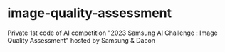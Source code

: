 # image-quality-assessment
Private 1st code of AI competition "2023 Samsung AI Challenge : Image Quality Assessment" hosted by Samsung &amp; Dacon 
